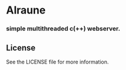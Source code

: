 # Alraune

### simple multithreaded c(++) webserver.

## License
See the LICENSE file for more information.
